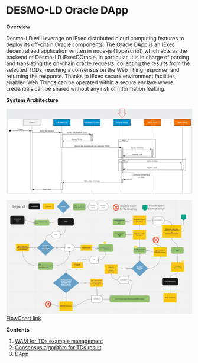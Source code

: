 # DESMO-LD Oracle DApp

**Overview** 

Desmo-LD will leverage on iExec distributed cloud computing features to deploy its
off-chain Oracle components. The Oracle DApp is an IExec decentralized application
written in node-js (Typescript) which acts as the backend of Desmo-LD iExecDOracle. In
particular, it is in charge of parsing and translating the on-chain oracle requests,
collecting the results from the selected TDDs, reaching a consensus on the Web
Thing response, and returning the response. Thanks to iExec secure environment
facilities, enabled Web Things can be operated within a secure enclave where
credentials can be shared without any risk of information leaking.


**System Architecture**

![Architecture](docs/imgs/schema.jpg)

![FlowChart](docs/imgs/FlowChart.jpg)
[FlowChart link](https://miro.com/app/board/uXjVODIdhHI=/?invite_link_id=916009864260)

**Contents**
1. [WAM for TDs example management](example-tds/README.md)
2. [Consensus algorithm for TDs result](consensusAlgorithm/README.md)
3. [DApp](DApp/README.md)
